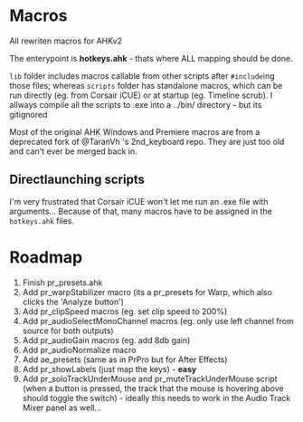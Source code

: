 # Macros

All rewriten macros for AHKv2

The enterypoint is **hotkeys.ahk** - thats where ALL mapping should be done.

`lib` folder includes macros callable from other scripts after `#include`ing those files;
whereas `scripts` folder has standalone macros, which can be run directly (eg. from Corsair iCUE) or at startup (eg. Timeline scrub). I allways compile all the scripts to .exe into a ../bin/ directory - but its gitignored

Most of the original AHK Windows and Premiere macros are from a deprecated fork of @TaranVh 's 2nd_keyboard repo. They are just too old and can't ever be merged back in.

## Directlaunching scripts
I'm very frustrated that Corsair iCUE won't let me run an .exe file with arguments... Because of that, many macros have to be assigned in the `hotkeys.ahk` files.

# Roadmap
1. Finish pr_presets.ahk
2. Add pr_warpStabilizer macro (its a pr_presets for Warp, which also clicks the 'Analyze button')
3. Add pr_clipSpeed macros (eg. set clip speed to 200%)
4. Add pr_audioSelectMonoChannel macros (eg. only use left channel from source for both outputs)
5. Add pr_audioGain macros (eg. add 8db gain)
6. Add pr_audioNormalize macro
7. Add ae_presets (same as in PrPro but for After Effects)
8. Add pr_showLabels (just map the keys) - **easy**
9. Add pr_soloTrackUnderMouse and pr_muteTrackUnderMouse script (when a button is pressed, the track that the mouse is hovering above should toggle the switch) - ideally this needs to work in the Audio Track Mixer panel as well...

